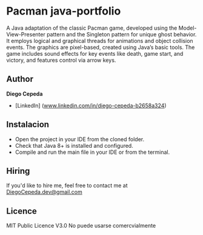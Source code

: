 # Pacman java-portfolio
A Java adaptation of the classic Pacman game, developed using the Model-View-Presenter pattern and the Singleton pattern for unique ghost behavior. It employs logical and graphical threads for animations and object collision events. The graphics are pixel-based, created using Java’s basic tools. The game includes sound effects for key events like death, game start, and victory, and features control via arrow keys.

## Author
**Diego Cepeda**
* [LinkedIn] (www.linkedin.com/in/diego-cepeda-b2658a324)

## Instalacion
- Open the project in your IDE from the cloned folder.
- Check that Java 8+ is installed and configured.
- Compile and run the main file in your IDE or from the terminal.

## Hiring
If you'd like to hire me, feel free to contact me at DiegoCepeda.dev@gmail.com

## Licence 
MIT Public Licence V3.0
No puede usarse comercvialmente
